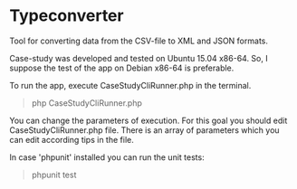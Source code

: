 # Typeconverter

Tool for converting data from the CSV-file to XML and JSON formats.

Case-study was developed and tested on Ubuntu 15.04 x86-64.
So, I suppose the test of the app on Debian x86-64 is preferable.

To run the app, execute CaseStudyCliRunner.php in the terminal.
> php CaseStudyCliRunner.php

You can change the parameters of execution.
For this goal you should edit CaseStudyCliRunner.php file.
There is an array of parameters which you can edit according tips
in the file.

In case 'phpunit' installed you can run the unit tests:
> phpunit test
